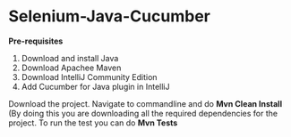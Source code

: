 # Selenium-Java-Cucumber

**Pre-requisites**
1. Download and install Java
2. Download Apachee Maven
3. Download IntelliJ Community Edition
4. Add Cucumber for Java plugin in IntelliJ

Download the project. 
Navigate to commandline and do **Mvn Clean Install** (By doing this you are downloading all the required dependencies for the project.
To run the test you can do **Mvn Tests**
